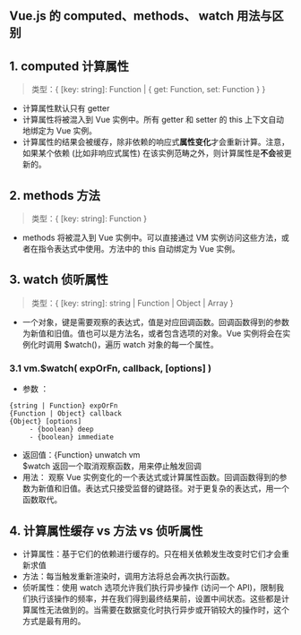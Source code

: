 ## Vue.js 的 computed、methods、 watch 用法与区别

## 1. computed 计算属性

> 类型：{ [key: string]: Function | { get: Function, set: Function } }

- 计算属性默认只有 getter
- 计算属性将被混入到 Vue 实例中。所有 getter 和 setter 的 this 上下文自动地绑定为 Vue 实例。
- 计算属性的结果会被缓存，除非依赖的响应式**属性变化**才会重新计算。注意，如果某个依赖 (比如非响应式属性) 在该实例范畴之外，则计算属性是**不会**被更新的。

## 2. methods 方法

> 类型：{ [key: string]: Function }

- methods 将被混入到 Vue 实例中。可以直接通过 VM 实例访问这些方法，或者在指令表达式中使用。方法中的 this 自动绑定为 Vue 实例。

## 3. watch 侦听属性

> 类型：{ [key: string]: string | Function | Object | Array }

- 一个对象，键是需要观察的表达式，值是对应回调函数。回调函数得到的参数为新值和旧值。值也可以是方法名，或者包含选项的对象。Vue 实例将会在实例化时调用 \$watch()，遍历 watch 对象的每一个属性。

### 3.1 vm.\$watch( expOrFn, callback, [options] )

- 参数 ：

```
{string | Function} expOrFn
{Function | Object} callback
{Object} [options]
     - {boolean} deep
     - {boolean} immediate
```

- 返回值：{Function} unwatch vm  
  \$watch 返回一个取消观察函数，用来停止触发回调
- 用法： 观察 Vue 实例变化的一个表达式或计算属性函数。回调函数得到的参数为新值和旧值。表达式只接受监督的键路径。对于更复杂的表达式，用一个函数取代。

## 4. 计算属性缓存 vs 方法 vs 侦听属性

- 计算属性：基于它们的依赖进行缓存的。只在相关依赖发生改变时它们才会重新求值
- 方法：每当触发重新渲染时，调用方法将总会再次执行函数。
- 侦听属性：使用 watch 选项允许我们执行异步操作 (访问一个 API)，限制我们执行该操作的频率，并在我们得到最终结果前，设置中间状态。这些都是计算属性无法做到的。当需要在数据变化时执行异步或开销较大的操作时，这个方式是最有用的。

